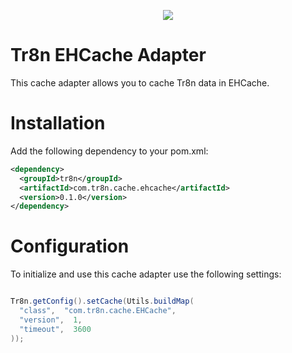 <p align="center">
  <img src="https://raw.github.com/tr8n/tr8n/master/doc/screenshots/tr8nlogo.png">
</p>

Tr8n EHCache Adapter
==================

This cache adapter allows you to cache Tr8n data in EHCache. 


Installation
==================

Add the following dependency to your pom.xml:

```xml
<dependency>
  <groupId>tr8n</groupId>
  <artifactId>com.tr8n.cache.ehcache</artifactId>
  <version>0.1.0</version>
</dependency>
```


Configuration
==================

To initialize and use this cache adapter use the following settings:

```java

Tr8n.getConfig().setCache(Utils.buildMap(
  "class",  "com.tr8n.cache.EHCache",
  "version",  1,
  "timeout",  3600
));

```

